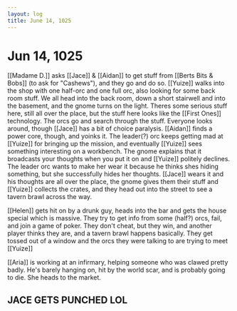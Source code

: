 ```yaml
---
layout: log
title: June 14, 1025
---
```


# Jun 14, 1025
[[Madame D.]] asks [[Jace]] & [[Aidan]] to get stuff from [[Berts Bits & Bobs]] (to ask for "Cashews"), and they go and do so. [[Yuize]] walks into the shop with one half-orc and one full orc, also looking for some back room stuff. We all head into the back room, down a short stairwell and into the basement, and the gnome turns on the light. Theres some serious stuff here, still all over the place, but the stuff here looks like the [[First Ones]] technology. The orcs go and search through the stuff. Everyone looks around, though [[Jace]] has a bit of choice paralysis. [[Aidan]] finds a power core, though, and yoinks it. The leader(?) orc keeps getting mad at [[Yuize]] for bringing up the mission, and eventually [[Yuize]] sees something interesting on a workbench. The gnome explains that it broadcasts your thoughts when you put it on and [[Yuize]] politely declines. The leader orc wants to make her wear it because he thinks shes hiding something, but she successfully hides her thoughts. [[Jace]] wears it and his thoughts are all over the place, the gnome gives them their stuff and [[Yuize]] collects the crates, and they head out into the street to see a tavern brawl across the way.

[[Helen]] gets hit on by a drunk guy, heads into the bar and gets the house special which is massive. They try to get info from some (half?) orcs, fail, and join a game of poker. They don't cheat, but they win, and another player thinks they are, and a tavern brawl happens basically. They get tossed out of a window and the orcs they were talking to are trying to meet [[Yuize]]

[[Aria]] is working at an infirmary, helping someone who was clawed pretty badly. He's barely hanging on, hit by the world scar, and is probably going to die. She heads to the market.

## JACE GETS PUNCHED LOL